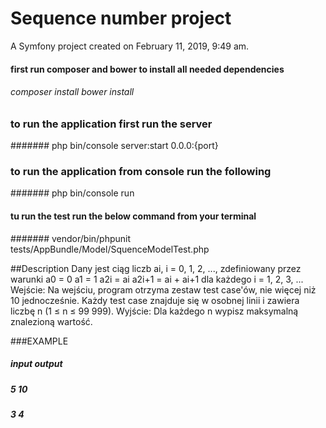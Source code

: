 Sequence number project
=======

A Symfony project created on February 11, 2019, 9:49 am.

#### first run composer and bower to install all needed dependencies
###### composer install bower install

### to run the application first run the server
####### php bin/console server:start 0.0.0:{port}

### to run the application from console run the following
####### php bin/console run

#### tu run the test run the below command from your terminal
#######  vendor/bin/phpunit tests/AppBundle/Model/SquenceModelTest.php


##Description
Dany jest ciąg liczb a​i​, ​i​ = 0, 1, 2, ..., 
zdefiniowany przez warunki a​0​ = 0 a​1​ = 1 a​2i​ = ​a​i a​2i+1​ = ​a​i​ + ​a​i+1 
dla każdego i​ = 1, 2, 3, ... 
Wejście: Na wejściu, program otrzyma zestaw test case'ów, nie więcej niż 10 jednocześnie. Każdy test case znajduje się w osobnej linii i zawiera liczbę ​n ​(1 ≤ ​n ​≤ 99 999). 
Wyjście: Dla każdego ​n​ wypisz maksymalną znalezioną wartość. 
 
###EXAMPLE 
##### input output 
#####           5      10 
#####           3      4 
